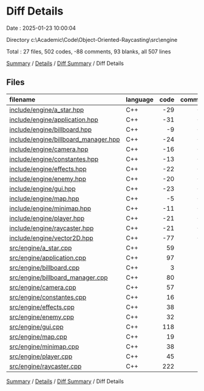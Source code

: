 # Diff Details

Date : 2025-01-23 10:00:04

Directory c:\\Academic\\Code\\Object-Oriented-Raycasting\\src\\engine

Total : 27 files,  502 codes, -88 comments, 93 blanks, all 507 lines

[Summary](results.md) / [Details](details.md) / [Diff Summary](diff.md) / Diff Details

## Files
| filename | language | code | comment | blank | total |
| :--- | :--- | ---: | ---: | ---: | ---: |
| [include/engine/a\_star.hpp](/include/engine/a_star.hpp) | C++ | -29 | -12 | -11 | -52 |
| [include/engine/application.hpp](/include/engine/application.hpp) | C++ | -31 | -13 | -6 | -50 |
| [include/engine/billboard.hpp](/include/engine/billboard.hpp) | C++ | -9 | -13 | -5 | -27 |
| [include/engine/billboard\_manager.hpp](/include/engine/billboard_manager.hpp) | C++ | -24 | -13 | -7 | -44 |
| [include/engine/camera.hpp](/include/engine/camera.hpp) | C++ | -16 | -13 | -8 | -37 |
| [include/engine/constantes.hpp](/include/engine/constantes.hpp) | C++ | -13 | -11 | -8 | -32 |
| [include/engine/effects.hpp](/include/engine/effects.hpp) | C++ | -22 | -15 | -8 | -45 |
| [include/engine/enemy.hpp](/include/engine/enemy.hpp) | C++ | -20 | -13 | -6 | -39 |
| [include/engine/gui.hpp](/include/engine/gui.hpp) | C++ | -23 | -17 | -6 | -46 |
| [include/engine/map.hpp](/include/engine/map.hpp) | C++ | -5 | -13 | -4 | -22 |
| [include/engine/minimap.hpp](/include/engine/minimap.hpp) | C++ | -11 | -11 | -4 | -26 |
| [include/engine/player.hpp](/include/engine/player.hpp) | C++ | -21 | -13 | -9 | -43 |
| [include/engine/raycaster.hpp](/include/engine/raycaster.hpp) | C++ | -21 | -15 | -4 | -40 |
| [include/engine/vector2D.hpp](/include/engine/vector2D.hpp) | C++ | -77 | -20 | -25 | -122 |
| [src/engine/a\_star.cpp](/src/engine/a_star.cpp) | C++ | 59 | 5 | 16 | 80 |
| [src/engine/application.cpp](/src/engine/application.cpp) | C++ | 97 | 4 | 31 | 132 |
| [src/engine/billboard.cpp](/src/engine/billboard.cpp) | C++ | 3 | 0 | 2 | 5 |
| [src/engine/billboard\_manager.cpp](/src/engine/billboard_manager.cpp) | C++ | 80 | 21 | 21 | 122 |
| [src/engine/camera.cpp](/src/engine/camera.cpp) | C++ | 57 | 1 | 14 | 72 |
| [src/engine/constantes.cpp](/src/engine/constantes.cpp) | C++ | 16 | 0 | 1 | 17 |
| [src/engine/effects.cpp](/src/engine/effects.cpp) | C++ | 38 | 1 | 12 | 51 |
| [src/engine/enemy.cpp](/src/engine/enemy.cpp) | C++ | 32 | 8 | 11 | 51 |
| [src/engine/gui.cpp](/src/engine/gui.cpp) | C++ | 118 | 12 | 20 | 150 |
| [src/engine/map.cpp](/src/engine/map.cpp) | C++ | 19 | 0 | 2 | 21 |
| [src/engine/minimap.cpp](/src/engine/minimap.cpp) | C++ | 38 | 3 | 5 | 46 |
| [src/engine/player.cpp](/src/engine/player.cpp) | C++ | 45 | 3 | 6 | 54 |
| [src/engine/raycaster.cpp](/src/engine/raycaster.cpp) | C++ | 222 | 46 | 63 | 331 |

[Summary](results.md) / [Details](details.md) / [Diff Summary](diff.md) / Diff Details